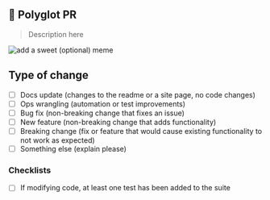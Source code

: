 ## 💬 Polyglot PR

> Description here

<!-- thanks for making a pull request! you are a handsome and kind individual, and you should be proud of your accomplishments -->

![add a sweet (optional) meme](giphy-url.gif)

## Type of change

- [ ] Docs update (changes to the readme or a site page, no code changes)
- [ ] Ops wrangling (automation or test improvements)
- [ ] Bug fix (non-breaking change that fixes an issue)
- [ ] New feature (non-breaking change that adds functionality)
- [ ] Breaking change (fix or feature that would cause existing functionality to not work as expected)
- [ ] Something else (explain please)

### Checklists

- [ ] If modifying code, at least one test has been added to the suite
